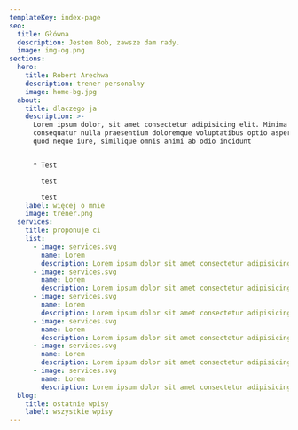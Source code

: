 ```yaml
---
templateKey: index-page
seo:
  title: Główna
  description: Jestem Bob, zawsze dam rady.
  image: img-og.png
sections:
  hero:
    title: Robert Arechwa
    description: trener personalny
    image: home-bg.jpg
  about:
    title: dlaczego ja
    description: >-
      Lorem ipsum dolor, sit amet consectetur adipisicing elit. Minima
      consequatur nulla praesentium doloremque voluptatibus optio asperiores
      quod neque iure, similique omnis animi ab odio incidunt 


      * Test

        test

        test
    label: więcej o mnie
    image: trener.png
  services:
    title: proponuje ci
    list:
      - image: services.svg
        name: Lorem
        description: Lorem ipsum dolor sit amet consectetur adipisicing elit.
      - image: services.svg
        name: Lorem
        description: Lorem ipsum dolor sit amet consectetur adipisicing elit.
      - image: services.svg
        name: Lorem
        description: Lorem ipsum dolor sit amet consectetur adipisicing elit.
      - image: services.svg
        name: Lorem
        description: Lorem ipsum dolor sit amet consectetur adipisicing elit.
      - image: services.svg
        name: Lorem
        description: Lorem ipsum dolor sit amet consectetur adipisicing elit.
      - image: services.svg
        name: Lorem
        description: Lorem ipsum dolor sit amet consectetur adipisicing elit.
  blog:
    title: ostatnie wpisy
    label: wszystkie wpisy
---
```

